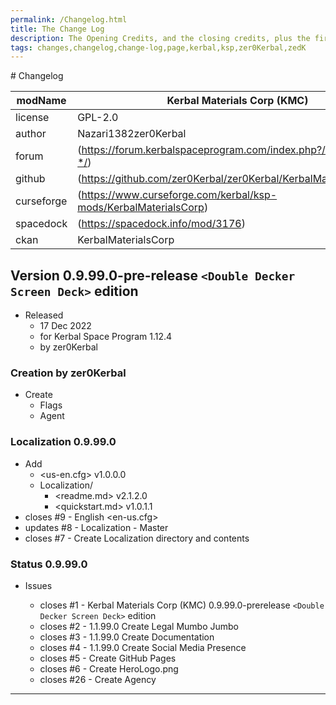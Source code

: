 ```yaml
---
permalink: /Changelog.html
title: The Change Log
description: The Opening Credits, and the closing credits, plus the first of two (or is three) end credit scenes
tags: changes,changelog,change-log,page,kerbal,ksp,zer0Kerbal,zedK
---
```

<!-- 
hdr-changelog.md v1.0.0.0
Kerbal Materials Corp (KMC)
created: 13 May 2022
updated:
CC BY-ND 4.0 by zer0Kerbal
--># Changelog  
  
| modName    | Kerbal Materials Corp (KMC)                                       |
| ---------- | ----------------------------------------------------------------- |
| license    | GPL-2.0                                                           |
| author     | Nazari1382zer0Kerbal                                              |
| forum      | (https://forum.kerbalspaceprogram.com/index.php?/topic/211123-*/) |
| github     | (https://github.com/zer0Kerbal/zer0Kerbal/KerbalMaterialsCorp)    |
| curseforge | (https://www.curseforge.com/kerbal/ksp-mods/KerbalMaterialsCorp)  |
| spacedock  | (https://spacedock.info/mod/3176)                                 |
| ckan       | KerbalMaterialsCorp                                               |

## Version 0.9.99.0-pre-release `<Double Decker Screen Deck>` edition

* Released
  * 17 Dec 2022
  * for Kerbal Space Program 1.12.4
  * by zer0Kerbal

### Creation by zer0Kerbal

* Create
  * Flags
  * Agent

### Localization 0.9.99.0

* Add
  * <us-en.cfg> v1.0.0.0
  * Localization/
    * <readme.md> v2.1.2.0
    * <quickstart.md>  v1.0.1.1
* closes #9 - English <en-us.cfg>
* updates #8 - Localization - Master
* closes #7 - Create Localization directory and contents

### Status 0.9.99.0

* Issues

  * closes #1 - Kerbal Materials Corp (KMC) 0.9.99.0-prerelease `<Double Decker Screen Deck>` edition
  * closes #2 - 1.1.99.0 Create Legal Mumbo Jumbo
  * closes #3 - 1.1.99.0 Create Documentation
  * closes #4 - 1.1.99.0 Create Social Media Presence
  * closes #5 - Create GitHub Pages
  * closes #6 - Create HeroLogo.png
  * closes #26 - Create Agency

---
